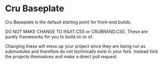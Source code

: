 Cru Baseplate
=============

Cru Baseplate is the default starting point for front-end builds.

DO NOT MAKE CHANGE TO INUIT.CSS or CRUBRAND.CSS. These are purely frameworks for you to build on to of. 

Changing these will mess up your project since they are being run as submodules and therefore do not technically exist in your fork. Instead fork the projects themselves and make a direct pull request. 
